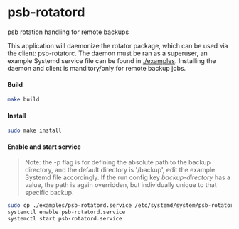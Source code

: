 # psb-rotatord
psb rotation handling for remote backups

This application will daemonize the rotator package, which can be used via the client: psb-rotatorc. The daemon must be ran as a superuser, an example Systemd service file can be found in [./examples](examples). Installing the daemon and client is manditory/only for remote backup jobs.

#### Build
```sh
make build
```

#### Install
```sh
sudo make install
```

#### Enable and start service
> Note: the -p flag is for defining the absolute path to the backup directory, and the default directory is '/backup', edit the example Systemd file accordingly. If the run config key *backup-directory* has a value, the path is again overridden, but individually unique to that specific backup.

```sh
sudo cp ./examples/psb-rotatord.service /etc/systemd/system/psb-rotatord.service
systemctl enable psb-rotatord.service
systemctl start psb-rotatord.service
```